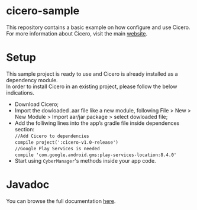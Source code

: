 # cicero-sample
This repository contains a basic example on how configure and use Cicero. For more information about Cicero, visit the main <a href="http://www.icta.ufl.edu/opensource.htm/cicero">website</a>.

# Setup
This sample project is ready to use and Cicero is already installed as a dependency module.<br/>
In order to install Cicero in an existing project, please follow the below indications.
<ul>
	<li>Download Cicero;</li>
	<li>Import the dowloaded .aar file like a new module, following File > New > New Module > Import aar/jar package > select dowloaded file;</li>
	<li>Add the folliwing lines into the app’s gradle file inside dependences section:<br><code>//Add Cicero to dependencies</code><br><code>compile project(':cicero-v1.0-release')</code><br><code>//Google Play Services is needed</code><br><code>compile 'com.google.android.gms:play-services-location:8.4.0'</code></li>
	<li>Start using <code>CyberManager</code>'s methods inside your app code.
</ul>

# Javadoc
You can browse the full documentation <a href="http://www.icta.ufl.edu/opensource.htm/cicero/javadoc/index.html">here</a>.

